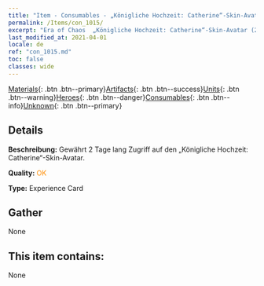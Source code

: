 ```yaml
---
title: "Item - Consumables - „Königliche Hochzeit: Catherine“-Skin-Avatar (2 Tage)"
permalink: /Items/con_1015/
excerpt: "Era of Chaos  „Königliche Hochzeit: Catherine“-Skin-Avatar (2 Tage)"
last_modified_at: 2021-04-01
locale: de
ref: "con_1015.md"
toc: false
classes: wide
---
```

 [Materials](/de/Items/){: .btn .btn--primary}[Artifacts](/de/Items/Artifacts/){: .btn .btn--success}[Units](/de/Items/Units/){: .btn .btn--warning}[Heroes](/de/Items/Heroes/){: .btn .btn--danger}[Consumables](/de/Items/Consumables/){: .btn .btn--info}[Unknown](/de/Items/Unknown/){: .btn .btn--primary}

## Details
 **Beschreibung:** Gewährt 2 Tage lang Zugriff auf den „Königliche Hochzeit: Catherine“-Skin-Avatar.

 **Quality:** <span style="color: #FF8C00">OK</span>

 **Type:** Experience Card

## Gather

  None

## This item contains:

  None


